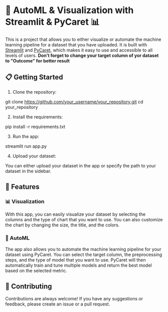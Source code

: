 # 🤖 AutoML & Visualization with Streamlit & PyCaret 📊

This is a project that allows you to either visualize or automate the machine learning pipeline for a dataset that you have uploaded. It is built with [Streamlit](https://streamlit.io/) and [PyCaret](https://pycaret.org/), which makes it easy to use and accessible to all levels of users.
**Don't forget to change your target column of yor dataset to "Outcome" for better result**
## 📋 Getting Started

1. Clone the repository:

git clone https://github.com/your_username/your_repository.git
cd your_repository

2. Install the requirements:

pip install -r requirements.txt

3. Run the app:

streamlit run app.py

4. Upload your dataset:

You can either upload your dataset in the app or specify the path to your dataset in the sidebar.

## 🚀 Features

### 📊 Visualization

With this app, you can easily visualize your dataset by selecting the columns and the type of chart that you want to use. You can also customize the chart by changing the size, the title, and the colors.

### 🤖 AutoML

The app also allows you to automate the machine learning pipeline for your dataset using PyCaret. You can select the target column, the preprocessing steps, and the type of model that you want to use. PyCaret will then automatically train and tune multiple models and return the best model based on the selected metric.

## 🤝 Contributing

Contributions are always welcome! If you have any suggestions or feedback, please create an issue or a pull request.

